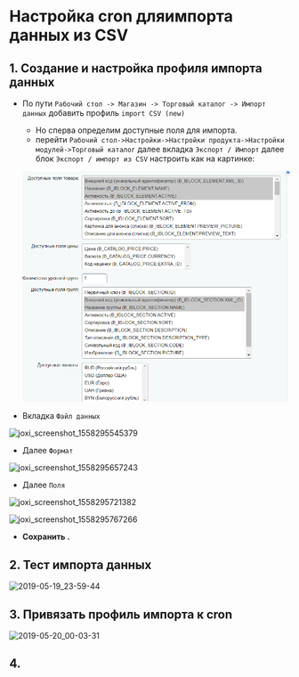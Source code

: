 Настройка cron дляимпорта данных из CSV
========================

## 1. Создание и настройка профиля импорта данных

* По пути `Рабочий стол -> Магазин -> Торговый каталог -> Импорт данных` добавить профиль `import CSV (new)` 
	* Но сперва определим доступные поля для импорта.
	* перейти `Рабочий стол->Настройки->Настройки продукта->Настройки модулей->Торговый каталог` далее вкладка `Экспорт / Импорт` далее блок `Экспорт / импорт из CSV` настроить как на картинке: 

	![joxi_screenshot_1558294369609](/media/29342.png)

* Вкладка `Файл данных` 

![joxi_screenshot_1558295545379](file://media/2917.png)

* Далее 	`Формат` 

![joxi_screenshot_1558295657243](file://media/2407.png)

* Далее `Поля`

![joxi_screenshot_1558295721382](file://media/7646.png)

![joxi_screenshot_1558295767266](file://media/28306.png)

* **Сохранить .**

## 2. Тест импорта данных 

![2019-05-19_23-59-44](file://media/22530.png)

## 3. Привязать профиль импорта к cron 

![2019-05-20_00-03-31](file://media/101.png)

## 4. 